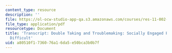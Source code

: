 ```yaml
---
content_type: resource
description: ''
file: https://ol-ocw-studio-app-qa.s3.amazonaws.com/courses/res-11-002-intentional-public-disruptions-art-responsibility-and-pedagogy-fall-2017/a80510f1736076a16da5e50bca3b0b7f_MITRES11-002F17_Video_05_300k.pdf
file_type: application/pdf
resourcetype: Document
title: 'Transcript: Double Taking and Troublemaking: Socially Engaged Practice Enabling
  Difficult'
uid: a80510f1-7360-76a1-6da5-e50bca3b0b7f
---
```

